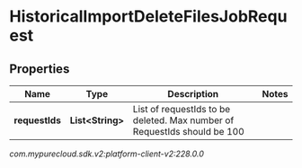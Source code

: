 # HistoricalImportDeleteFilesJobRequest


## Properties

| Name | Type | Description | Notes |
| ------------ | ------------- | ------------- | ------------- |
| **requestIds** | **List&lt;String&gt;** | List of requestIds to be deleted. Max number of RequestIds should be 100 |  |




_com.mypurecloud.sdk.v2:platform-client-v2:228.0.0_
